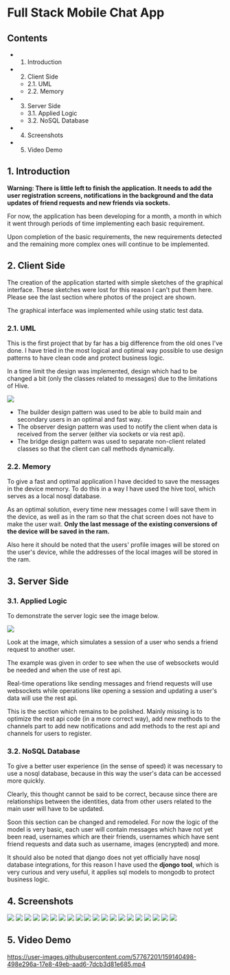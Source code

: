 # Full Stack Mobile Chat App

## Contents
  
  - 1. Introduction
  - 2. Client Side
    - 2.1. UML
    - 2.2. Memory
  - 3. Server Side
    - 3.1. Applied Logic 
    - 3.2. NoSQL Database 
  - 4. Screenshots
  - 5. Video Demo

## 1. Introduction

**Warning: There is little left to finish the application. It needs to add the user registration screens, notifications in the background and the data updates of friend requests and new friends via sockets.**

For now, the application has been developing for a month, a month in which it went through periods of time implementing each basic requirement.

Upon completion of the basic requirements, the new requirements detected and the remaining more complex ones will continue to be implemented.

## 2. Client Side

The creation of the application started with simple sketches of the graphical interface. These sketches were lost for this reason I can't put them here. Please see the last section where photos of the project are shown.

The graphical interface was implemented while using static test data.

### 2.1. UML

This is the first project that by far has a big difference from the old ones I've done. I have tried in the most logical and optimal way possible to use design patterns to have clean code and protect business logic.

In a time limit the design was implemented, design which had to be changed a bit (only the classes related to messages) due to the limitations of Hive.

![](./images/modelsUml.jpg)

- The builder design pattern was used to be able to build main and secondary users in an optimal and fast way.
- The observer design pattern was used to notify the client when data is received from the server (either via sockets or via rest api).
- The bridge design pattern was used to separate non-client related classes so that the client can call methods dynamically.

### 2.2. Memory

To give a fast and optimal application I have decided to save the messages in the device memory. To do this in a way I have used the hive tool, which serves as a local nosql database.

As an optimal solution, every time new messages come I will save them in the device, as well as in the ram so that the chat screen does not have to make the user wait. **Only the last message of the existing conversions of the device will be saved in the ram.**

Also here it should be noted that the users' profile images will be stored on the user's device, while the addresses of the local images will be stored in the ram.

## 3. Server Side

### 3.1. Applied Logic

To demonstrate the server logic see the image below.

![](./images/example.jpg)

Look at the image, which simulates a session of a user who sends a friend request to another user.

The example was given in order to see when the use of websockets would be needed and when the use of rest api.

Real-time operations like sending messages and friend requests will use websockets while operations like opening a session and updating a user's data will use the rest api.

This is the section which remains to be polished. Mainly missing is to optimize the rest api code (in a more correct way), add new methods to the channels part to add new notifications and add methods to the rest api and channels for users to register.

### 3.2. NoSQL Database

To give a better user experience (in the sense of speed) it was necessary to use a nosql database, because in this way the user's data can be accessed more quickly.

Clearly, this thought cannot be said to be correct, because since there are relationships between the identities, data from other users related to the main user will have to be updated.

Soon this section can be changed and remodeled. For now the logic of the model is very basic, each user will contain messages which have not yet been read, usernames which are their friends, usernames which have sent friend requests and data such as username, images (encrypted) and more. 

It should also be noted that django does not yet officially have nosql database integrations, for this reason I have used the **djongo tool**, which is very curious and very useful, it applies sql models to mongodb to protect business logic.

## 4. Screenshots

![](./images/1.jpg)
![](./images/2.jpg)
![](./images/3.jpg)
![](./images/4.jpg)
![](./images/5.jpg)
![](./images/6.jpg)
![](./images/7.jpg)
![](./images/8.jpg)
![](./images/9.jpg)
![](./images/10.jpg)
![](./images/11.jpg)
![](./images/12.jpg)
![](./images/13.jpg)
![](./images/14.jpg)
![](./images/15.jpg)
![](./images/16.jpg)
![](./images/17.jpg)
![](./images/18.jpg)
![](./images/19.jpg)
![](./images/20.jpg)

## 5. Video Demo

https://user-images.githubusercontent.com/57767201/159140498-498e296a-17e8-49eb-aad6-7dcb3d81e685.mp4
